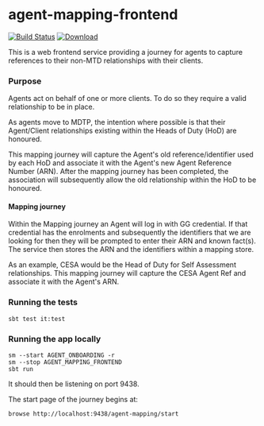 # agent-mapping-frontend

[![Build Status](https://travis-ci.org/hmrc/agent-mapping-frontend.svg)](https://travis-ci.org/hmrc/agent-mapping-frontend) [ ![Download](https://api.bintray.com/packages/hmrc/releases/agent-mapping-frontend/images/download.svg) ](https://bintray.com/hmrc/releases/agent-mapping-frontend/_latestVersion)

This is a web frontend service providing a journey for agents to capture references to their non-MTD relationships with their clients.

### Purpose

Agents act on behalf of one or more clients. To do so they require a valid relationship to be in place.

As agents move to MDTP, the intention where possible is that their Agent/Client relationships existing within the Heads of Duty (HoD) are honoured.

This mapping journey will capture the Agent's old reference/identifier used by each HoD and associate it with the Agent's new Agent Reference Number (ARN).
After the mapping journey has been completed, the association will subsequently allow the old relationship within the HoD to be honoured.

#### Mapping journey

Within the Mapping journey an Agent will log in with GG credential.
If that credential has the enrolments and subsequently the identifiers that we are looking for then they will be prompted to enter their ARN and known fact(s). The service then stores the ARN and the identifiers within a mapping store.

As an example, CESA would be the Head of Duty for Self Assessment relationships.
This mapping journey will capture the CESA Agent Ref and associate it with the Agent's ARN.

### Running the tests

    sbt test it:test

### Running the app locally

    sm --start AGENT_ONBOARDING -r
    sm --stop AGENT_MAPPING_FRONTEND
    sbt run

It should then be listening on port 9438.

The start page of the journey begins at:

    browse http://localhost:9438/agent-mapping/start
    
    
    
